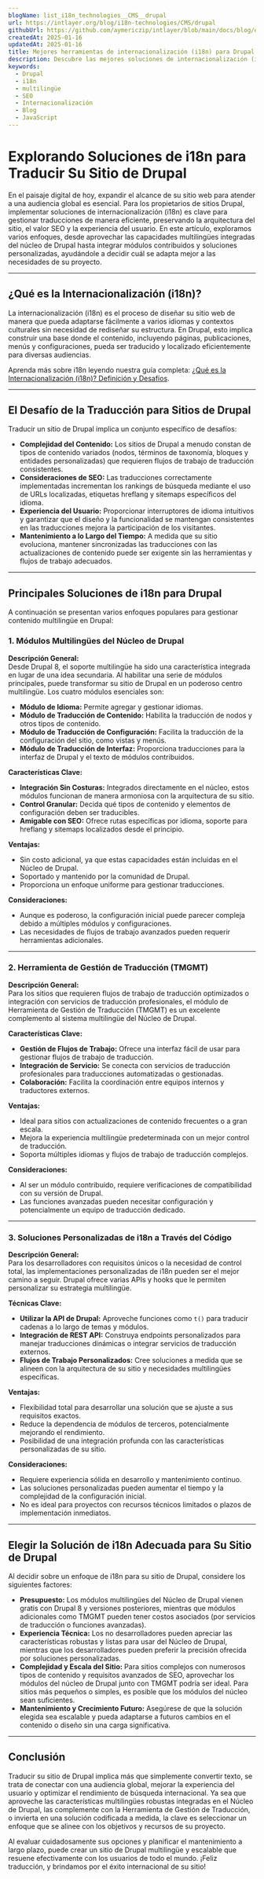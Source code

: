 ```yaml
---
blogName: list_i18n_technologies__CMS__drupal
url: https://intlayer.org/blog/i18n-technologies/CMS/drupal
githubUrl: https://github.com/aymericzip/intlayer/blob/main/docs/blog/en/list_i18n_technologies/CMS/drupal.md
createdAt: 2025-01-16
updatedAt: 2025-01-16
title: Mejores herramientas de internacionalización (i18n) para Drupal
description: Descubre las mejores soluciones de internacionalización (i18n) para enfrentar desafíos de traducción, mejorar la búsqueda en la web y ofrecer una experiencia web global sin problemas.
keywords:
  - Drupal
  - i18n
  - multilingüe
  - SEO
  - Internacionalización
  - Blog
  - JavaScript
---
```


# Explorando Soluciones de i18n para Traducir Su Sitio de Drupal

En el paisaje digital de hoy, expandir el alcance de su sitio web para atender a una audiencia global es esencial. Para los propietarios de sitios Drupal, implementar soluciones de internacionalización (i18n) es clave para gestionar traducciones de manera eficiente, preservando la arquitectura del sitio, el valor SEO y la experiencia del usuario. En este artículo, exploramos varios enfoques, desde aprovechar las capacidades multilingües integradas del núcleo de Drupal hasta integrar módulos contribuidos y soluciones personalizadas, ayudándole a decidir cuál se adapta mejor a las necesidades de su proyecto.

---

## ¿Qué es la Internacionalización (i18n)?

La internacionalización (i18n) es el proceso de diseñar su sitio web de manera que pueda adaptarse fácilmente a varios idiomas y contextos culturales sin necesidad de rediseñar su estructura. En Drupal, esto implica construir una base donde el contenido, incluyendo páginas, publicaciones, menús y configuraciones, pueda ser traducido y localizado eficientemente para diversas audiencias.

Aprenda más sobre i18n leyendo nuestra guía completa: [¿Qué es la Internacionalización (i18n)? Definición y Desafíos](https://github.com/aymericzip/intlayer/blob/main/docs/docs/es/what_is_internationalization.md).

---

## El Desafío de la Traducción para Sitios de Drupal

Traducir un sitio de Drupal implica un conjunto específico de desafíos:

- **Complejidad del Contenido:** Los sitios de Drupal a menudo constan de tipos de contenido variados (nodos, términos de taxonomía, bloques y entidades personalizadas) que requieren flujos de trabajo de traducción consistentes.
- **Consideraciones de SEO:** Las traducciones correctamente implementadas incrementan los rankings de búsqueda mediante el uso de URLs localizadas, etiquetas hreflang y sitemaps específicos del idioma.
- **Experiencia del Usuario:** Proporcionar interruptores de idioma intuitivos y garantizar que el diseño y la funcionalidad se mantengan consistentes en las traducciones mejora la participación de los visitantes.
- **Mantenimiento a lo Largo del Tiempo:** A medida que su sitio evoluciona, mantener sincronizadas las traducciones con las actualizaciones de contenido puede ser exigente sin las herramientas y flujos de trabajo adecuados.

---

## Principales Soluciones de i18n para Drupal

A continuación se presentan varios enfoques populares para gestionar contenido multilingüe en Drupal:

### 1. Módulos Multilingües del Núcleo de Drupal

**Descripción General:**  
Desde Drupal 8, el soporte multilingüe ha sido una característica integrada en lugar de una idea secundaria. Al habilitar una serie de módulos principales, puede transformar su sitio de Drupal en un poderoso centro multilingüe. Los cuatro módulos esenciales son:

- **Módulo de Idioma:** Permite agregar y gestionar idiomas.
- **Módulo de Traducción de Contenido:** Habilita la traducción de nodos y otros tipos de contenido.
- **Módulo de Traducción de Configuración:** Facilita la traducción de la configuración del sitio, como vistas y menús.
- **Módulo de Traducción de Interfaz:** Proporciona traducciones para la interfaz de Drupal y el texto de módulos contribuidos.

**Características Clave:**

- **Integración Sin Costuras:** Integrados directamente en el núcleo, estos módulos funcionan de manera armoniosa con la arquitectura de su sitio.
- **Control Granular:** Decida qué tipos de contenido y elementos de configuración deben ser traducibles.
- **Amigable con SEO:** Ofrece rutas específicas por idioma, soporte para hreflang y sitemaps localizados desde el principio.

**Ventajas:**

- Sin costo adicional, ya que estas capacidades están incluidas en el Núcleo de Drupal.
- Soportado y mantenido por la comunidad de Drupal.
- Proporciona un enfoque uniforme para gestionar traducciones.

**Consideraciones:**

- Aunque es poderoso, la configuración inicial puede parecer compleja debido a múltiples módulos y configuraciones.
- Las necesidades de flujos de trabajo avanzados pueden requerir herramientas adicionales.

---

### 2. Herramienta de Gestión de Traducción (TMGMT)

**Descripción General:**  
Para los sitios que requieren flujos de trabajo de traducción optimizados o integración con servicios de traducción profesionales, el módulo de Herramienta de Gestión de Traducción (TMGMT) es un excelente complemento al sistema multilingüe del Núcleo de Drupal.

**Características Clave:**

- **Gestión de Flujos de Trabajo:** Ofrece una interfaz fácil de usar para gestionar flujos de trabajo de traducción.
- **Integración de Servicio:** Se conecta con servicios de traducción profesionales para traducciones automatizadas o gestionadas.
- **Colaboración:** Facilita la coordinación entre equipos internos y traductores externos.

**Ventajas:**

- Ideal para sitios con actualizaciones de contenido frecuentes o a gran escala.
- Mejora la experiencia multilingüe predeterminada con un mejor control de traducción.
- Soporta múltiples idiomas y flujos de trabajo de traducción complejos.

**Consideraciones:**

- Al ser un módulo contribuido, requiere verificaciones de compatibilidad con su versión de Drupal.
- Las funciones avanzadas pueden necesitar configuración y potencialmente un equipo de traducción dedicado.

---

### 3. Soluciones Personalizadas de i18n a Través del Código

**Descripción General:**  
Para los desarrolladores con requisitos únicos o la necesidad de control total, las implementaciones personalizadas de i18n pueden ser el mejor camino a seguir. Drupal ofrece varias APIs y hooks que le permiten personalizar su estrategia multilingüe.

**Técnicas Clave:**

- **Utilizar la API de Drupal:** Aproveche funciones como `t()` para traducir cadenas a lo largo de temas y módulos.
- **Integración de REST API:** Construya endpoints personalizados para manejar traducciones dinámicas o integrar servicios de traducción externos.
- **Flujos de Trabajo Personalizados:** Cree soluciones a medida que se alineen con la arquitectura de su sitio y necesidades multilingües específicas.

**Ventajas:**

- Flexibilidad total para desarrollar una solución que se ajuste a sus requisitos exactos.
- Reduce la dependencia de módulos de terceros, potencialmente mejorando el rendimiento.
- Posibilidad de una integración profunda con las características personalizadas de su sitio.

**Consideraciones:**

- Requiere experiencia sólida en desarrollo y mantenimiento continuo.
- Las soluciones personalizadas pueden aumentar el tiempo y la complejidad de la configuración inicial.
- No es ideal para proyectos con recursos técnicos limitados o plazos de implementación inmediatos.

---

## Elegir la Solución de i18n Adecuada para Su Sitio de Drupal

Al decidir sobre un enfoque de i18n para su sitio de Drupal, considere los siguientes factores:

- **Presupuesto:** Los módulos multilingües del Núcleo de Drupal vienen gratis con Drupal 8 y versiones posteriores, mientras que módulos adicionales como TMGMT pueden tener costos asociados (por servicios de traducción o funciones avanzadas).
- **Experiencia Técnica:** Los no desarrolladores pueden apreciar las características robustas y listas para usar del Núcleo de Drupal, mientras que los desarrolladores pueden preferir la precisión ofrecida por soluciones personalizadas.
- **Complejidad y Escala del Sitio:** Para sitios complejos con numerosos tipos de contenido y requisitos avanzados de SEO, aprovechar los módulos del núcleo de Drupal junto con TMGMT podría ser ideal. Para sitios más pequeños o simples, es posible que los módulos del núcleo sean suficientes.
- **Mantenimiento y Crecimiento Futuro:** Asegúrese de que la solución elegida sea escalable y pueda adaptarse a futuros cambios en el contenido o diseño sin una carga significativa.

---

## Conclusión

Traducir su sitio de Drupal implica más que simplemente convertir texto, se trata de conectar con una audiencia global, mejorar la experiencia del usuario y optimizar el rendimiento de búsqueda internacional. Ya sea que aproveche las características multilingües robustas integradas en el Núcleo de Drupal, las complemente con la Herramienta de Gestión de Traducción, o invierta en una solución codificada a medida, la clave es seleccionar un enfoque que se alinee con los objetivos y recursos de su proyecto.

Al evaluar cuidadosamente sus opciones y planificar el mantenimiento a largo plazo, puede crear un sitio de Drupal multilingüe y escalable que resuene efectivamente con los usuarios de todo el mundo. ¡Feliz traducción, y brindamos por el éxito internacional de su sitio!
